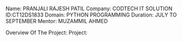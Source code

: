 Name: PRANJALI RAJESH PATIL
Company: CODTECH IT SOLUTION
ID:CT12DS1833
Domain: PYTHON PROGRAMMING
Duration: JULY TO SEPTEMBER
Mentor: MUZAMMIL AHMED

Overview Of The Project:
Project:

